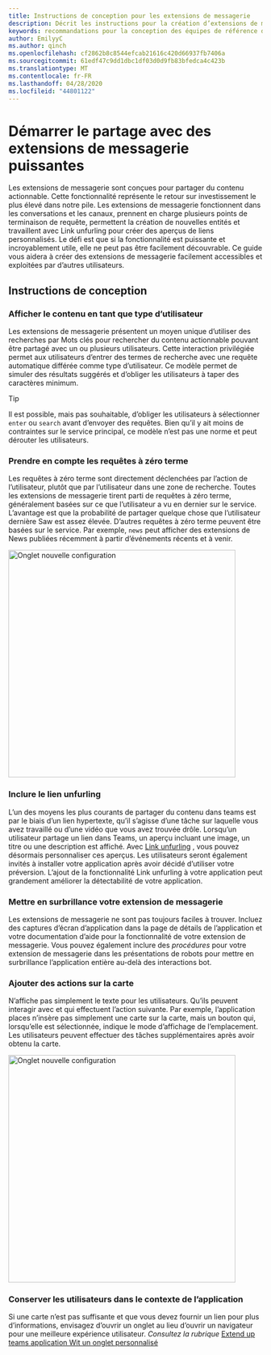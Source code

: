 ```yaml
---
title: Instructions de conception pour les extensions de messagerie
description: Décrit les instructions pour la création d’extensions de messagerie
keywords: recommandations pour la conception des équipes de référence des extensions de messagerie conseils
author: EmilyyC
ms.author: qinch
ms.openlocfilehash: cf2862b8c8544efcab21616c420d66937fb7406a
ms.sourcegitcommit: 61edf47c9dd1dbc1df03d0d9fb83bfedca4c423b
ms.translationtype: MT
ms.contentlocale: fr-FR
ms.lasthandoff: 04/28/2020
ms.locfileid: "44801122"
---
```

# <a name="start-sharing-with-powerful-messaging-extensions"></a>Démarrer le partage avec des extensions de messagerie puissantes

Les extensions de messagerie sont conçues pour partager du contenu actionnable. Cette fonctionnalité représente le retour sur investissement le plus élevé dans notre pile. Les extensions de messagerie fonctionnent dans les conversations et les canaux, prennent en charge plusieurs points de terminaison de requête, permettent la création de nouvelles entités et travaillent avec Link unfurling pour créer des aperçus de liens personnalisés. Le défi est que si la fonctionnalité est puissante et incroyablement utile, elle ne peut pas être facilement découvrable. Ce guide vous aidera à créer des extensions de messagerie facilement accessibles et exploitées par d’autres utilisateurs.

## <a name="design-guidelines"></a>Instructions de conception

### <a name="show-content-as-a-user-type"></a>Afficher le contenu en tant que type d’utilisateur

Les extensions de messagerie présentent un moyen unique d’utiliser des recherches par Mots clés pour rechercher du contenu actionnable pouvant être partagé avec un ou plusieurs utilisateurs. Cette interaction privilégiée permet aux utilisateurs d’entrer des termes de recherche avec une requête automatique différée comme type d’utilisateur. Ce modèle permet de simuler des résultats suggérés et d’obliger les utilisateurs à taper des caractères minimum.

> [!TIP]
>Il est possible, mais pas souhaitable, d’obliger les utilisateurs à sélectionner `enter` ou `search` avant d’envoyer des requêtes. Bien qu’il y ait moins de contraintes sur le service principal, ce modèle n’est pas une norme et peut dérouter les utilisateurs.

### <a name="consider-zero-term-queries"></a>Prendre en compte les requêtes à zéro terme

Les requêtes à zéro terme sont directement déclenchées par l’action de l’utilisateur, plutôt que par l’utilisateur dans une zone de recherche. Toutes les extensions de messagerie tirent parti de requêtes à zéro terme, généralement basées sur ce que l’utilisateur a vu en dernier sur le service. L’avantage est que la probabilité de partager quelque chose que l’utilisateur dernière Saw est assez élevée. D’autres requêtes à zéro terme peuvent être basées sur le service. Par exemple, `news` peut afficher des extensions de News publiées récemment à partir d’événements récents et à venir.

<img width="450px" title="Onglet nouvelle configuration" src="../../assets/images/messaging-extension/zero-term-query.png" />

### <a name="include-link-unfurling"></a>Inclure le lien unfurling

L’un des moyens les plus courants de partager du contenu dans teams est par le biais d’un lien hypertexte, qu’il s’agisse d’une tâche sur laquelle vous avez travaillé ou d’une vidéo que vous avez trouvée drôle. Lorsqu’un utilisateur partage un lien dans Teams, un aperçu incluant une image, un titre ou une description est affiché. Avec [Link unfurling](../how-to/link-unfurling.md) , vous pouvez désormais personnaliser ces aperçus. Les utilisateurs seront également invités à installer votre application après avoir décidé d’utiliser votre préversion. L’ajout de la fonctionnalité Link unfurling à votre application peut grandement améliorer la détectabilité de votre application.

### <a name="highlight-your-messaging-extension"></a>Mettre en surbrillance votre extension de messagerie

Les extensions de messagerie ne sont pas toujours faciles à trouver. Incluez des captures d’écran d’application dans la page de détails de l’application et votre documentation d’aide pour la fonctionnalité de votre extension de messagerie. Vous pouvez également inclure des *procédures* pour votre extension de messagerie dans les présentations de robots pour mettre en surbrillance l’application entière au-delà des interactions bot.

### <a name="add-actions-on-card"></a>Ajouter des actions sur la carte

N’affiche pas simplement le texte pour les utilisateurs. Qu’ils peuvent interagir avec et qui effectuent l’action suivante. Par exemple, l’application places n’insère pas simplement une carte sur la carte, mais un bouton qui, lorsqu’elle est sélectionnée, indique le mode d’affichage de l’emplacement. Les utilisateurs peuvent effectuer des tâches supplémentaires après avoir obtenu la carte.

<img width="450px" title="Onglet nouvelle configuration" src="../../assets/images/messaging-extension/action-on-card.png" />

### <a name="keep-users-in-the-app-context"></a>Conserver les utilisateurs dans le contexte de l’application

Si une carte n’est pas suffisante et que vous devez fournir un lien pour plus d’informations, envisagez d’ouvrir un onglet au lieu d’ouvrir un navigateur pour une meilleure expérience utilisateur. *Consultez la rubrique* [Extend up teams application Wit un onglet personnalisé](../../tabs/how-to/add-tab.md)
